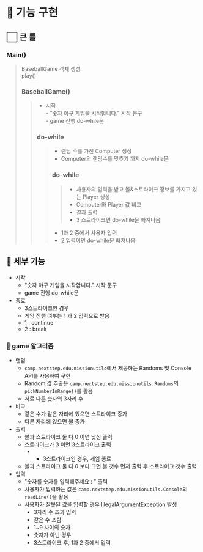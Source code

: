 # 📁 기능 구현

##  ⬜️ 큰 틀
### Main()
> BaseballGame 객체 생성  
> play()
> ### BaseballGame()
> > + 시작  
      - "숫자 야구 게임을 시작합니다." 시작 문구  
      - game 진행 do-while문
> > ### do-while
> > > + 랜덤 수를 가진 Computer 생성
> > > + Computer의 랜덤수를 맞추기 까지 do-while문
> > > ### do-while
> > > > + 사용자의 입력을 받고 볼&스트라이크 정보를 가지고 있는 Player 생성
> > > > + Computer와 Player 값 비교
> > > > + 결과 출력
> > > > + 3 스트라이크면 do-while문 빠져나옴
> > > + 1과 2 중에서 사용자 입력
> > > + 2 입력이면 do-while문 빠져나옴

## 🎯 세부 기능
+ 시작  
   + "숫자 야구 게임을 시작합니다." 시작 문구  
   + game 진행 do-while문
+ 종료
   + 3스트라이크인 경우 
   + 게임 진행 여부는 1 과 2 입력으로 받음
   + 1 : continue
   + 2 : break

### 👾 game 알고리즘
+ 랜덤
   + `camp.nextstep.edu.missionutils`에서 제공하는 Randoms 및 Console API를 사용하여 구현
   + Random 값 추출은 `camp.nextstep.edu.missionutils.Randoms`의 `pickNumberInRange()`를 활용
   + 서로 다른 숫자의 3자리 수
+ 비교
   + 같은 수가 같은 자리에 있으면 스트라이크 증가
   + 다른 자리에 있으면 볼 증가
+ 출력
   + 볼과 스트라이크 둘 다 0 이면 낫싱 출력
   + 스트라이크가 3 이면 3스트라이크 출력
      + + 3스트라이크인 경우, 게임 종료  
   + 볼과 스트라이크 둘 다 0 보다 크면 볼 갯수 먼저 출력 후 스트라이크 갯수 출력 
+ 입력
   + "숫자를 숫자를 입력해주세요 : " 출력
   + 사용자가 입력하는 값은 `camp.nextstep.edu.missionutils.Console`의 `readLine()`을 활용
   + 사용자가 잘못된 값을 입력할 경우 IllegalArgumentException 발생
      + 3자리 수 초과 입력
      + 같은 수 포함
      + 1~9 사이의 숫자 
      + 숫자가 아닌 경우
      + 3스트라이크 후, 1과 2 중에서 입력
